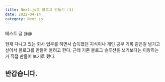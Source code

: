 ```yaml
---
title: Next.js로 블로그 만들기 (1)
date: 2022-04-14
category: Next.js
---
```


테스트 글 @@

현재 다니고 있는 회사 업무를 하면서 습득했던 지식이나 개인 공부 기록 같은걸 남기고 싶어서 블로그를 만들어 볼려고 한다. 근데 기존 블로그 솔루션을 쓰기보다는 이왕하는거 직접 만들어 보기로 했다.

## 반갑습니다.

```bash

```
